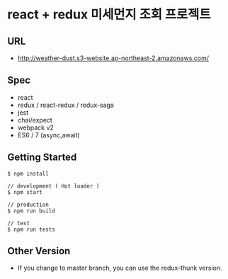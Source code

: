 # react + redux 미세먼지 조회 프로젝트

## URL
- http://weather-dust.s3-website.ap-northeast-2.amazonaws.com/

## Spec
- react
- redux / react-redux / redux-saga
- jest
- chai/expect
- webpack v2
- ES6 / 7 (async,await)

## Getting Started

```
$ npm install
```

```
// development ( Hot loader )
$ npm start

// production
$ npm run build

// test
$ npm run tests
```

## Other Version

- If you change to master branch, you can use the redux-thunk version.